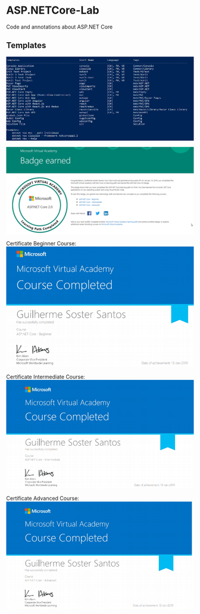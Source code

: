 # ASP.NETCore-Lab
Code and annotations about ASP.NET Core

## Templates

![TemplatesImage](https://github.com/GSoster/ASP.NETCore-Lab/blob/master/images/dotnet-new-help.PNG)

![Badge](https://github.com/GSoster/ASP.NETCore-Lab/blob/master/images/badge.png)

Certificate Beginner Course:
![beginner](https://github.com/GSoster/ASP.NETCore-Lab/blob/master/images/beginner.png)

Certificate Intermediate Course:
![intermediate](https://github.com/GSoster/ASP.NETCore-Lab/blob/master/images/intermediate.png)

Certificate Advanced Course:
![advanced](https://github.com/GSoster/ASP.NETCore-Lab/blob/master/images/advanced.png)
